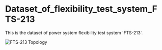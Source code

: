 # Dataset_of_flexibility_test_system_FTS-213
This is the dataset of power system flexibility test system 'FTS-213'.

![FTS-213 Topology](https://github.com/HaoLi9401/Dataset_of_flexibility_test_system_FTS-213/blob/master/Network_topology.png)
